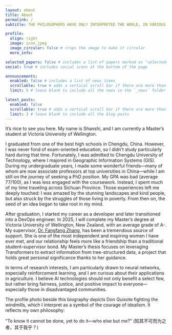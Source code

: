 ```yaml
---
layout: about
title: About
permalink: /
subtitle: THE PHILOSOPHERS HAVE ONLY INTERPRETED THE WORLD, IN VARIOUS WAYS; THE POINT IS TO CHANGE IT. 

profile:
  align: right
  image: icon.jpeg
  image_circular: false # crops the image to make it circular
  more_info: 

selected_papers: false # includes a list of papers marked as "selected={true}"
social: true # includes social icons at the bottom of the page

announcements:
  enabled: false # includes a list of news items
  scrollable: true # adds a vertical scroll bar if there are more than 3 news items
  limit: 5 # leave blank to include all the news in the `_news` folder

latest_posts:
  enabled: false
  scrollable: true # adds a vertical scroll bar if there are more than 3 new posts items
  limit: 3 # leave blank to include all the blog posts
---
```

It’s nice to see you here. My name is Shanshi, and I am currently a Master’s student at Victoria University of Wellington.

I graduated from one of the best high schools in Chengdu, China. However, I was never fond of exam-oriented education, so I didn’t study particularly hard during that time. Fortunately, I was admitted to Chengdu University of Technology, where I majored in Geographic Information Systems (GIS). During my undergraduate years, I made some wonderful friends—many of whom are now associate professors at top universities in China—while I am still on the journey of seeking a PhD position. My GPA was bad (average 77/100), as I was less engaged with the coursework. Instead, I spent much of my time traveling across Sichuan Province. Those experiences left me deeply touched: I was amazed by the stunning landscapes and kind people, but also struck by the struggles of those living in poverty. From then on, the seed of an idea began to take root in my mind.

After graduation, I started my career as a developer and later transitioned into a DevOps engineer. In 2025, I will complete my Master’s degree at Victoria University of Wellington, New Zealand, with an average grade of A-. My supervisor, [Dr. Fangfang Zhang](https://fangfang-zhang.github.io/), has been a tremendous source of support. She is one of the most independent and inspiring women I have ever met, and our relationship feels more like a friendship than a traditional student–supervisor bond. My Master’s thesis focuses on leveraging Transformers to extract information from tree-structured data, a project that holds great personal significance thanks to her guidance.

In terms of research interests, I am particularly drawn to neural networks, especially reinforcement learning, and I am curious about their applications in agriculture. I believe AI technologies should not only benefit a select few, but rather bring fairness, justice, and positive impact to everyone—especially those in disadvantaged communities.

The profile photo beside this biography depicts Don Quixote fighting the windmills, which I interpret as a symbol of the courage of idealism. It reflects my own philosophy:

“To know it cannot be done, yet to do it—who else but me?” (知其不可而为之者，其于我乎？)